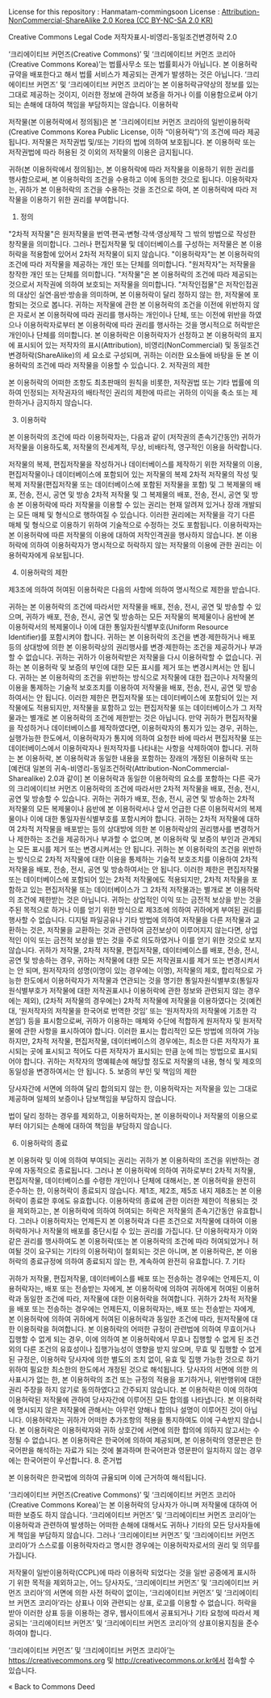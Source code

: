 License for this repository : Hanmatam-commingsoon
License : [Attribution-NonCommercial-ShareAlike 2.0 Korea (CC BY-NC-SA 2.0 KR)](https://creativecommons.org/licenses/by-nc-sa/2.0/kr/deed.en)

Creative Commons Legal Code
저작자표시-비영리-동일조건변경허락 2.0

‘크리에이티브 커먼즈(Creative Commons)’ 및 ‘크리에이티브 커먼즈 코리아(Creative Commons Korea)’는 법률사무소 또는 법률회사가 아닙니다. 본 이용허락규약을 배포한다고 해서 법률 서비스가 제공되는 관계가 발생하는 것은 아닙니다. ‘크리에이티브 커먼즈’ 및 ‘크리에이티브 커먼즈 코리아’는 본 이용허락규약상의 정보를 있는 그대로 제공하는 것이지, 이러한 정보에 관하여 보증을 하거나 이를 이용함으로써 야기되는 손해에 대하여 책임을 부담하지는 않습니다.
이용허락

저작물(본 이용허락에서 정의됨)은 본 '크리에이티브 커먼즈 코리아의 일반이용허락(Creative Commons Korea Public License, 이하 “이용허락”)'의 조건에 따라 제공됩니다. 저작물은 저작권법 및/또는 기타의 법에 의하여 보호됩니다. 본 이용허락 또는 저작권법에 따라 허용된 것 이외의 저작물의 이용은 금지됩니다.

귀하(본 이용허락에서 정의됨)는, 본 이용허락에 따라 저작물을 이용하기 위한 권리를 행사함으로써, 본 이용허락의 조건을 수용하고 이에 동의한 것으로 됩니다. 이용허락자는, 귀하가 본 이용허락의 조건을 수용하는 것을 조건으로 하여, 본 이용허락에 따라 저작물을 이용하기 위한 권리를 부여합니다.

1. 정의

"2차적 저작물"은 원저작물을 번역·편곡·변형·각색·영상제작 그 밖의 방법으로 작성한 창작물을 의미합니다. 그러나 편집저작물 및 데이터베이스를 구성하는 저작물은 본 이용허락을 적용함에 있어서 2차적 저작물이 되지 않습니다.
"이용허락자"는 본 이용허락의 조건에 따라 저작물을 제공하는 개인 또는 단체를 의미합니다.
"원저작자"는 저작물을 창작한 개인 또는 단체를 의미합니다.
"저작물"은 본 이용허락의 조건에 따라 제공되는 것으로서 저작권에 의하여 보호되는 저작물을 의미합니다.
"저작인접물"은 저작인접권의 대상인 실연·음반·방송을 의미하며, 본 이용허락이 달리 정하지 않는 한, 저작물에 포함되는 것으로 봅니다.
귀하는 저작물에 관한 본 이용허락의 조건을 이전에 위반하지 않은 자로서 본 이용허락에 따라 권리를 행사하는 개인이나 단체, 또는 이전에 위반을 하였으나 이용허락자로부터 본 이용허락에 따라 권리를 행사하는 것을 명시적으로 허락받은 개인이나 단체를 의미합니다.
본 이용허락은 이용허락자가 선정하고 본 이용허락의 표지에 표시되어 있는 저작자의 표시(Attribution), 비영리(NonCommercial) 및 동일조건변경허락(ShareAlike)의 세 요소로 구성되며, 귀하는 이러한 요소들에 바탕을 둔 본 이용허락의 조건에 따라 저작물을 이용할 수 있습니다.
2. 저작권의 제한

본 이용허락의 어떠한 조항도 최초판매의 원칙을 비롯한, 저작권법 또는 기타 법률에 의하여 인정되는 저작권자의 배타적인 권리의 제한에 따르는 귀하의 이익을 축소 또는 제한하거나 금지하지 않습니다.

3. 이용허락

본 이용허락의 조건에 따라 이용허락자는, 다음과 같이 (저작권의 존속기간동안) 귀하가 저작물을 이용하도록, 저작물의 전세계적, 무상, 비배타적, 영구적인 이용을 허락합니다.

저작물의 복제, 편집저작물을 작성하거나 데이터베이스를 제작하기 위한 저작물의 이용, 편집저작물이나 데이터베이스에 포함되어 있는 저작물의 복제
2차적 저작물의 작성 및 복제
저작물(편집저작물 또는 데이터베이스에 포함된 저작물을 포함) 및 그 복제물의 배포, 전송, 전시, 공연 및 방송
2차적 저작물 및 그 복제물의 배포, 전송, 전시, 공연 및 방송
본 이용허락에 따라 저작물을 이용할 수 있는 권리는 현재 알려져 있거나 장래 개발되는 모든 매체 및 형식으로 행하여질 수 있습니다. 이러한 권리에는 저작물을 각기 다른 매체 및 형식으로 이용하기 위하여 기술적으로 수정하는 것도 포함됩니다. 이용허락자는 본 이용허락에 따른 저작물의 이용에 대하여 저작인격권을 행사하지 않습니다. 본 이용허락에 의하여 이용허락자가 명시적으로 허락하지 않는 저작물의 이용에 관한 권리는 이용허락자에게 유보됩니다.

4. 이용허락의 제한

제3조에 의하여 허여된 이용허락은 다음의 사항에 의하여 명시적으로 제한을 받습니다.

귀하는 본 이용허락의 조건에 따라서만 저작물을 배포, 전송, 전시, 공연 및 방송할 수 있으며, 귀하가 배포, 전송, 전시, 공연 및 방송하는 모든 저작물의 복제물이나 음반에 본 이용허락서의 복제물이나 이에 대한 통일자원식별부호(Uniform Resource Identifier)를 포함시켜야 합니다. 귀하는 본 이용허락의 조건을 변경·제한하거나 배포 등의 상대방에 의한 본 이용허락상의 권리행사를 변경·제한하는 조건을 제공하거나 부과할 수 없습니다. 귀하는 귀하가 이용허락받은 저작물을 다시 이용허락할 수 없습니다. 귀하는 본 이용허락 및 보증의 부인에 대한 모든 표시를 제거 또는 변경시켜서는 안 됩니다. 귀하는 본 이용허락의 조건을 위반하는 방식으로 저작물에 대한 접근이나 저작물의 이용을 통제하는 기술적 보호조치를 이용하여 저작물을 배포, 전송, 전시, 공연 및 방송하여서는 안 됩니다. 이러한 제한은 편집저작물 또는 데이터베이스에 포함되어 있는 저작물에도 적용되지만, 저작물을 포함하고 있는 편집저작물 또는 데이터베이스가 그 저작물과는 별개로 본 이용허락의 조건에 제한받는 것은 아닙니다. 만약 귀하가 편집저작물을 작성하거나 데이터베이스를 제작하였다면, 이용허락자의 통지가 있는 경우, 귀하는, 실행가능한 한도에서, 이용허락자가 통지에 의하여 요청한 바에 따라서 편집저작물 또는 데이터베이스에서 이용허락자나 원저작자를 나타내는 사항을 삭제하여야 합니다.
귀하는 본 이용허락, 본 이용허락과 동일한 내용을 포함하는 장래의 개정된 이용허락 또는 [예컨대 일본의 귀속-비영리-동일조건허락(Attribution-NonCommercial-Sharealike) 2.0과 같이] 본 이용허락과 동일한 이용허락의 요소를 포함하는 다른 국가의 크리에이티브 커먼즈 이용허락의 조건에 따라서만 2차적 저작물을 배포, 전송, 전시, 공연 및 방송할 수 있습니다. 귀하는 귀하가 배포, 전송, 전시, 공연 및 방송하는 2차적 저작물의 모든 복제물이나 음반에 본 이용허락서나 앞서 언급한 다른 이용허락서의 복제물이나 이에 대한 통일자원식별부호를 포함시켜야 합니다. 귀하는 2차적 저작물에 대하여 2차적 저작물을 배포받는 등의 상대방에 의한 본 이용허락상의 권리행사를 변경하거나 제한하는 조건을 제공하거나 부과할 수 없으며, 본 이용허락 및 보증의 부인과 관계되는 모든 표시를 제거 또는 변경시켜서는 안 됩니다. 귀하는 본 이용허락의 조건을 위반하는 방식으로 2차적 저작물에 대한 이용을 통제하는 기술적 보호조치를 이용하여 2차적 저작물을 배포, 전송, 전시, 공연 및 방송하여서는 안 됩니다. 이러한 제한은 편집저작물 또는 데이터베이스에 포함되어 있는 2차적 저작물에도 적용되지만, 2차적 저작물을 포함하고 있는 편집저작물 또는 데이터베이스가 그 2차적 저작물과는 별개로 본 이용허락의 조건에 제한받는 것은 아닙니다.
귀하는 상업적인 이익 또는 금전적 보상을 받는 것을 주된 목적으로 하거나 이를 얻기 위한 방식으로 제3조에 의하여 귀하에게 부여된 권리를 행사할 수 없습니다. 디지털 파일공유나 기타 방법에 의하여 저작물을 다른 저작물과 교환하는 것은, 저작물을 교환하는 것과 관련하여 금전보상이 이루어지지 않는다면, 상업적인 이익 또는 금전적 보상을 받는 것을 주로 의도하였거나 이를 얻기 위한 것으로 보지 않습니다.
귀하가 저작물, 2차적 저작물, 편집저작물, 데이터베이스를 배포, 전송, 전시, 공연 및 방송하는 경우, 귀하는 저작물에 대한 모든 저작권표시를 제거 또는 변경시켜서는 안 되며, 원저작자의 성명(이명이 있는 경우에는 이명), 저작물의 제호, 합리적으로 가능한 한도에서 이용허락자가 저작물과 연관되는 것을 명기한 통일자원식별부호(통일자원식별부호가 저작물에 대한 저작권표시나 이용허락에 관한 정보와 관련되지 않는 경우에는 제외), (2차적 저작물의 경우에는) 2차적 저작물에 저작물을 이용하였다는 것(예컨대, ‘원저작자의 저작물을 한국어로 번역한 것임’ 또는 ‘원저작자의 저작물에 기초한 각본임’) 등을 표시함으로써, 귀하가 이용하는 매체와 수단에 적합하게 원저작자 및 원저작물에 관한 사항을 표시하여야 합니다. 이러한 표시는 합리적인 모든 방법에 의하여 가능하지만, 2차적 저작물, 편집저작물, 데이터베이스의 경우에는, 최소한 다른 저작자가 표시되는 곳에 표시되고 적어도 다른 저작자가 표시되는 만큼 눈에 띄는 방법으로 표시되어야 합니다.
귀하는 저작자의 명예훼손에 해당할 정도로 저작물의 내용, 형식 및 제호의 동일성을 변경하여서는 안 됩니다.
5. 보증의 부인 및 책임의 제한

당사자간에 서면에 의하여 달리 합의되지 않는 한, 이용허락자는 저작물을 있는 그대로 제공하며 일체의 보증이나 담보책임을 부담하지 않습니다.

법이 달리 정하는 경우를 제외하고, 이용허락자는, 본 이용허락이나 저작물의 이용으로부터 야기되는 손해에 대하여 책임을 부담하지 않습니다.

6. 이용허락의 종료

본 이용허락 및 이에 의하여 부여되는 권리는 귀하가 본 이용허락의 조건을 위반하는 경우에 자동적으로 종료됩니다. 그러나 본 이용허락에 의하여 귀하로부터 2차적 저작물, 편집저작물, 데이터베이스를 수령한 개인이나 단체에 대해서는, 본 이용허락을 완전히 준수하는 한, 이용허락이 종료되지 않습니다. 제1조, 제2조, 제5조 내지 제8조는 본 이용허락이 종료한 후에도 유효합니다.
이용허락의 종료에 관한 이러한 제한이 적용되는 것을 제외하고는, 본 이용허락에 의하여 허여되는 허락은 저작물의 존속기간동안 유효합니다. 그러나 이용허락자는 언제든지 본 이용허락과 다른 조건으로 저작물에 대하여 이용허락하거나 저작물의 배포를 중단시킬 수 있는 권리를 가집니다. 단 이용허락자가 이와 같은 권리를 행사하여도 본 이용허락(또는 본 이용허락의 조건에 따라 허여되었거나 허여될 것이 요구되는 기타의 이용허락)이 철회되는 것은 아니며, 본 이용허락은, 본 이용허락의 종료규정에 의하여 종료되지 않는 한, 계속하여 완전히 유효합니다.
7. 기타

귀하가 저작물, 편집저작물, 데이터베이스를 배포 또는 전송하는 경우에는 언제든지, 이용허락자는, 배포 또는 전송받는 자에게, 본 이용허락에 의하여 귀하에게 허여된 이용허락과 동일한 조건에 따라, 저작물에 대한 이용허락을 허여합니다.
귀하가 2차적 저작물을 배포 또는 전송하는 경우에는 언제든지, 이용허락자는, 배포 또는 전송받는 자에게, 본 이용허락에 의하여 귀하에게 허여된 이용허락과 동일한 조건에 따라, 원저작물에 대한 이용허락을 허여합니다.
본 이용허락의 어떠한 규정이 관련법에 의하여 무효이거나 집행할 수 없게 되는 경우, 이에 의하여 본 이용허락에서 무효나 집행할 수 없게 된 조건 외의 다른 조건의 유효성이나 집행가능성이 영향을 받지 않으며, 무효 및 집행할 수 없게 된 규정은, 이용허락 당사자에 의한 별도의 조치 없이, 유효 및 집행 가능한 것으로 하기 위하여 필요한 최소한의 한도에서 개정된 것으로 해석됩니다.
당사자의 서면에 의한 의사표시가 없는 한, 본 이용허락의 조건 또는 규정의 적용을 포기하거나, 위반행위에 대한 권리 주장을 하지 않기로 동의하였다고 간주되지 않습니다.
본 이용허락은 이에 의하여 이용허락된 저작물에 관하여 당사자간에 이루어진 모든 합의를 나타냅니다. 본 이용허락에 명시되지 않은 저작물에 관해서는 아무런 양해나 합의나 설명이 이루어진 것이 아닙니다. 이용허락자는 귀하가 어떠한 추가조항의 적용을 통지하여도 이에 구속받지 않습니다. 본 이용허락은 이용허락자와 귀하 상호간에 서면에 의한 합의에 의하지 않고서는 수정될 수 없습니다.
본 이용허락은 한국어에 의하여 제공되며, 본 이용허락의 영문판은 한국어판을 해석하는 자료가 되는 것에 불과하며 한국어판과 영문판이 일치하지 않는 경우에는 한국어판이 우선합니다.
8. 준거법

본 이용허락은 한국법에 의하여 규율되며 이에 근거하여 해석됩니다.

‘크리에이티브 커먼즈(Creative Commons)’ 및 ‘크리에이티브 커먼즈 코리아(Creative Commons Korea)’는 본 이용허락의 당사자가 아니며 저작물에 대하여 어떠한 보증도 하지 않습니다. ‘크리에이티브 커먼즈’ 및 ‘크리에이티브 커먼즈 코리아’는 이용허락과 관련하여 발생하는 어떠한 손해에 대해서도 귀하나 기타의 모든 당사자들에게 책임을 부담하지 않습니다. 그러나 ‘크리에이티브 커먼즈’ 및 ‘크리에이티브 커먼즈 코리아’가 스스로를 이용허락자라고 명시한 경우에는 이용허락자로서의 권리 및 의무를 가집니다.

저작물이 일반이용허락(CCPL)에 따라 이용허락 되었다는 것을 일반 공중에게 표시하기 위한 목적을 제외하고는, 어느 당사자도, ‘크리에이티브 커먼즈’ 및 ‘크리에이티브 커먼즈 코리아’의 서면에 의한 사전 허락이 없이는, ‘크리에이티브 커먼즈’ 및 ‘크리에이티브 커먼즈 코리아’라는 상표나 이와 관련되는 상표, 로고를 이용할 수 없습니다. 허락을 받아 이러한 상표 등을 이용하는 경우, 웹사이트에서 공표되거나 기타 요청에 따라서 제공되는 ‘크리에이티브 커먼즈’ 및 ‘크리에이티브 커먼즈 코리아’의 상표이용지침을 준수하여야 합니다.

‘크리에이티브 커먼즈’ 및 ‘크리에이티브 커먼즈 코리아’는 https://creativecommons.org 및 http://creativecommons.or.kr에서 접속할 수 있습니다.

« Back to Commons Deed
